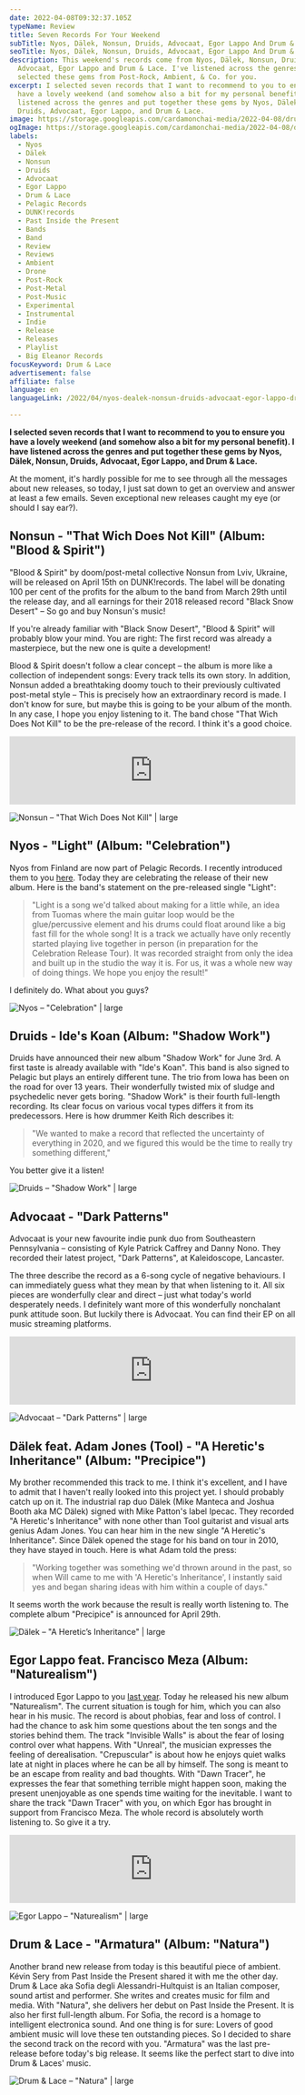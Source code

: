 ```yaml
---
date: 2022-04-08T09:32:37.105Z
typeName: Review
title: Seven Records For Your Weekend
subTitle: Nyos, Dälek, Nonsun, Druids, Advocaat, Egor Lappo And Drum & Lace
seoTitle: Nyos, Dälek, Nonsun, Druids, Advocaat, Egor Lappo And Drum & Lace
description: This weekend's records come from Nyos, Dälek, Nonsun, Druids,
  Advocaat, Egor Lappo and Drum & Lace. I've listened across the genres and
  selected these gems from Post-Rock, Ambient, & Co. for you.
excerpt: I selected seven records that I want to recommend to you to ensure you
  have a lovely weekend (and somehow also a bit for my personal benefit). I have
  listened across the genres and put together these gems by Nyos, Dälek, Nonsun,
  Druids, Advocaat, Egor Lappo, and Drum & Lace.
image: https://storage.googleapis.com/cardamonchai-media/2022-04-08/drum-lace-jpg-imagine-181818_454444_1024_768/640.webp
ogImage: https://storage.googleapis.com/cardamonchai-media/2022-04-08/drum-lace-fb-png-imagine-181818_44413a_1200_628/640.webp
labels:
  - Nyos
  - Dälek
  - Nonsun
  - Druids
  - Advocaat
  - Egor Lappo
  - Drum & Lace
  - Pelagic Records
  - DUNK!records
  - Past Inside the Present
  - Bands
  - Band
  - Review
  - Reviews
  - Ambient
  - Drone
  - Post-Rock
  - Post-Metal
  - Post-Music
  - Experimental
  - Instrumental
  - Indie
  - Release
  - Releases
  - Playlist
  - Big Eleanor Records
focusKeyword: Drum & Lace
advertisement: false
affiliate: false
language: en
languageLink: /2022/04/nyos-dealek-nonsun-druids-advocaat-egor-lappo-drum-lace/

---
```


**I selected seven records that I want to recommend to you to ensure you have a lovely weekend (and somehow also a bit for my personal benefit). I have listened across the genres and put together these gems by Nyos, Dälek, Nonsun, Druids, Advocaat, Egor Lappo, and Drum & Lace.**

At the moment, it's hardly possible for me to see through all the messages about new releases, so today, I just sat down to get an overview and answer at least a few emails. Seven exceptional new releases caught my eye (or should I say ear?).

## Nonsun - "That Wich Does Not Kill" (Album: "Blood & Spirit")

"Blood & Spirit" by doom/post-metal collective Nonsun from Lviv, Ukraine, will be released on April 15th on DUNK!records. The label will be donating 100 per cent of the profits for the album to the band from March 29th until the release day, and all earnings for their 2018 released record "Black Snow Desert" – So go and buy Nonsun's music!

If you're already familiar with "Black Snow Desert", "Blood & Spirit" will probably blow your mind. You are right: The first record was already a masterpiece, but the new one is quite a development!  

Blood & Spirit doesn't follow a clear concept – the album is more like a collection of independent songs: Every track tells its own story. In addition, Nonsun added a breathtaking doomy touch to their previously cultivated post-metal style – This is precisely how an extraordinary record is made. I don't know for sure, but maybe this is going to be your album of the month. In any case, I hope you enjoy listening to it. The band chose "That Wich Does Not Kill" to be the pre-release of the record. I think it's a good choice.

<iframe style="border: 0; width: 100%; height: 120px;" src="https://bandcamp.com/EmbeddedPlayer/album=2158986163/size=large/bgcol=ffffff/linkcol=5c9b72/tracklist=false/artwork=small/track=2212251713/transparent=true/" seamless><a href="https://nonsun.bandcamp.com/album/blood-spirit">Blood &amp; Spirit by Nonsun</a></iframe>

![Nonsun – "That Wich Does Not Kill" | large](https://storage.googleapis.com/cardamonchai-media/2022-04-08/nonsun-that-bitch-doesnt-kill-jpg-imagine-080808_48413b_1024_768/640.webp "Nonsun – \"That Wich Does Not Kill\"")

## Nyos - "Light" (Album: "Celebration")

Nyos from Finland are now part of Pelagic Records. I recently introduced them to you [here](/2021/08/nyos-nature-en/). Today they are celebrating the release of their new album. Here is the band's statement on the pre-released single "Light":

> "Light is a song we'd talked about making for a little while, an idea from Tuomas where the main guitar loop would be the glue/percussive element and his drums could float around like a big fast fill for the whole song! It is a track we actually have only recently started playing live together in person (in preparation for the Celebration Release Tour). It was recorded straight from only the idea and built up in the studio the way it is. For us, it was a whole new way of doing things. We hope you enjoy the result!"

I definitely do. What about you guys?

<YouTube id="atwoOeOMYR0" />

![Nyos – "Celebration" | large](https://storage.googleapis.com/cardamonchai-media/2022-04-08/nyos-celebration-jpg-imagine-d8d8b8_90958d_1024_768/640.webp "Nyos – \"Celebration\"")

## Druids - Ide's Koan (Album: "Shadow Work")

Druids have announced their new album "Shadow Work" for June 3rd. A first taste is already available with "Ide's Koan". This band is also signed to Pelagic but plays an entirely different tune. The trio from Iowa has been on the road for over 13 years. Their wonderfully twisted mix of sludge and psychedelic never gets boring. "Shadow Work" is their fourth full-length recording. Its clear focus on various vocal types differs it from its predecessors. Here is how drummer Keith Rich describes it:

> "We wanted to make a record that reflected the uncertainty of everything in 2020, and we figured this would be the time to really try something different,"

You better give it a listen!

<YouTube id="jaTrULrkfJw" />

![Druids – "Shadow Work" | large](https://storage.googleapis.com/cardamonchai-media/2022-04-08/druids-shadow-work-jpg-imagine-f8f8f8_000000_1024_768/640.webp "Druids – \"Shadow Work\"")

## Advocaat - "Dark Patterns"

Advocaat is your new favourite indie punk duo from Southeastern Pennsylvania – consisting of Kyle Patrick Caffrey and Danny Nono. They recorded their latest project, "Dark Patterns", at Kaleidoscope, Lancaster. 

The three describe the record as a 6-song cycle of negative behaviours. I can immediately guess what they mean by that when listening to it. All six pieces are wonderfully clear and direct – just what today's world desperately needs. I definitely want more of this wonderfully nonchalant punk attitude soon. But luckily there is Advocaat. You can find their EP on all music streaming platforms.

<iframe style="border: 0; width: 100%; height: 120px;" src="https://bandcamp.com/EmbeddedPlayer/album=3604610419/size=large/bgcol=ffffff/linkcol=5c9b72/tracklist=false/artwork=small/transparent=true/" seamless><a href="https://advocaat.bandcamp.com/album/dark-patterns">Dark Patterns by Advocaat</a></iframe>

![Advocaat – "Dark Patterns" | large](https://storage.googleapis.com/cardamonchai-media/2022-04-08/advocaat-jpg-imagine-080808_6e513f_768_1024/640.webp "Advocaat – \"Dark Patterns\"")

## Dälek feat. Adam Jones (Tool) - "A Heretic's Inheritance" (Album: "Precipice")

My brother recommended this track to me. I think it's excellent, and I have to admit that I haven't really looked into this project yet. I should probably catch up on it. The industrial rap duo Dälek (Mike Manteca and Joshua Booth aka MC Dälek) signed with Mike Patton's label Ipecac. They recorded "A Heretic's Inheritance" with none other than Tool guitarist and visual arts genius Adam Jones. You can hear him in the new single "A Heretic's Inheritance". Since Dälek opened the stage for his band on tour in 2010, they have stayed in touch. Here is what Adam told the press:

> "Working together was something we'd thrown around in the past, so when Will came to me with 'A Heretic's Inheritance', I instantly said yes and began sharing ideas with him within a couple of days."

It seems worth the work because the result is really worth listening to. The complete album "Precipice" is announced for April 29th.

<YouTube id="ZU8VC974H5M" />

![Dälek – "A Heretic’s Inheritance" | large](https://storage.googleapis.com/cardamonchai-media/2022-04-08/daelek-a-heretics-inheritance-jpg-imagine-080808_8a5637_1024_768/640.webp "Dälek – \"A Heretic’s Inheritance\"")

## Egor Lappo feat. Francisco Meza (Album: "Naturealism")

I introduced Egor Lappo to you [last year](/2021/02/egor-lappo-trancevoicer-en/). Today he released his new album "Naturealism". The current situation is tough for him, which you can also hear in his music. The record is about phobias, fear and loss of control. I had the chance to ask him some questions about the ten songs and the stories behind them. The track "Invisible Walls" is about the fear of losing control over what happens. With "Unreal", the musician expresses the feeling of derealisation. "Crepuscular" is about how he enjoys quiet walks late at night in places where he can be all by himself. The song is meant to be an escape from reality and bad thoughts. With "Dawn Tracer", he expresses the fear that something terrible might happen soon, making the present unenjoyable as one spends time waiting for the inevitable. I want to share the track "Dawn Tracer" with you, on which Egor has brought in support from Francisco Meza. The whole record is absolutely worth listening to. So 
give it a try. 

<iframe style="border: 0; width: 100%; height: 120px;" src="https://bandcamp.com/EmbeddedPlayer/album=3616335429/size=large/bgcol=ffffff/linkcol=5c9b72/tracklist=false/artwork=small/track=3993850412/transparent=true/" seamless><a href="https://egorlappo.bandcamp.com/album/naturealism">Naturealism by Egor Lappo</a></iframe>

![Egor Lappo – "Naturealism" | large](https://storage.googleapis.com/cardamonchai-media/2022-04-08/egor-lappo-naturealism-jpg-imagine-080808_747982_1024_768/640.webp "Egor Lappo – \"Naturealism\"")

## Drum & Lace - "Armatura" (Album: "Natura")

Another brand new release from today is this beautiful piece of ambient. Kévin Sery from Past Inside the Present shared it with me the other day. Drum & Lace aka Sofia degli Alessandri-Hultquist is an Italian composer, sound artist and performer. She writes and creates music for film and media. With "Natura", she delivers her debut on Past Inside the Present. It is also her first full-length album. For Sofia, the record is a homage to intelligent electronica sound. And one thing is for sure: Lovers of good ambient music will love these ten outstanding pieces. So I decided to share the second track on the record with you. "Armatura" was the last pre-release before today's big release. It seems like the perfect start to dive into Drum & Laces' music.

<YouTube id="g9BaQznFOrg" />

![Drum & Lace – "Natura" | large](https://storage.googleapis.com/cardamonchai-media/2022-04-08/drum-lace-natura-jpg-imagine-386858_4c6b58_1024_768/640.webp "Drum & Lace – \"Natura\"")
